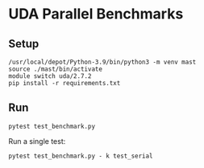 # UDA Parallel Benchmarks

## Setup

```
/usr/local/depot/Python-3.9/bin/python3 -m venv mast
source ./mast/bin/activate
module switch uda/2.7.2
pip install -r requirements.txt
```


## Run

```
pytest test_benchmark.py
```

Run a single test:

```
pytest test_benchmark.py - k test_serial
```


